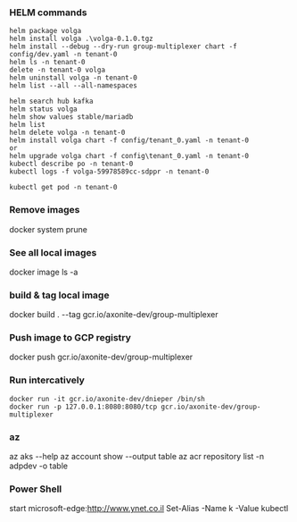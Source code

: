 ### HELM commands
~~~
helm package volga
helm install volga .\volga-0.1.0.tgz
helm install --debug --dry-run group-multiplexer chart -f config/dev.yaml -n tenant-0
helm ls -n tenant-0
delete -n tenant-0 volga
helm uninstall volga -n tenant-0
helm list --all --all-namespaces

helm search hub kafka
helm status volga
helm show values stable/mariadb
helm list
helm delete volga -n tenant-0
helm install volga chart -f config/tenant_0.yaml -n tenant-0
or
helm upgrade volga chart -f config\tenant_0.yaml -n tenant-0
kubectl describe po -n tenant-0
kubectl logs -f volga-59978589cc-sdppr -n tenant-0

kubectl get pod -n tenant-0
~~~

### Remove images

docker system prune

### See all local images

docker image ls -a

### build & tag local image

docker build . --tag gcr.io/axonite-dev/group-multiplexer

### Push image to GCP registry

docker push gcr.io/axonite-dev/group-multiplexer

### Run intercatively
~~~
docker run -it gcr.io/axonite-dev/dnieper /bin/sh
docker run -p 127.0.0.1:8080:8080/tcp gcr.io/axonite-dev/group-multiplexer
~~~
### az 
az aks --help
az account show --output table
az acr repository list -n adpdev -o table

### Power Shell 

start microsoft-edge:http://www.ynet.co.il
Set-Alias -Name k -Value kubectl

